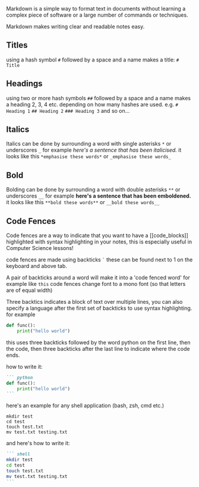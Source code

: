 Markdown is a simple way to format text in documents without learning a complex piece of software or a large number of commands or techniques.

Markdown makes writing clear and readable notes easy.

## Titles
using a hash symbol `#` followed by a space and a name makes a title: `# Title`
## Headings
using two or more hash symbols `##` followed by a space and a name makes a heading 2, 3, 4 etc. depending on how many hashes are used. e.g.
`# Heading 1`
`## Heading 2`
`### Heading 3`
and so on...

## Italics
Italics can be done by surrounding a word with single asterisks `*` or underscores `_` for example *here's a sentence that has been italicised.* it looks like this `*emphasise these words*` or `_emphasise these words_`
## Bold
Bolding can be done by surrounding a word with double asterisks `**` or underscores `__` for example **here's a sentence that has been emboldened.** it looks like this `**bold these words**` or `__bold these words__`

## Code Fences
Code fences are a way to indicate that you want to have a [[code_blocks]] highlighted with syntax highlighting in your notes, this is especially useful in Computer Science lessons!

code fences are made using backticks ``` ` ``` these can be found next to 1 on the keyboard and above tab.

A pair of backticks around a word will make it into a 'code fenced word' for example like `this` code fences change font to a mono font (so that letters are of equal width)

Three backtics indicates a block of text over multiple lines, you can also specify a language after the first set of backticks to use syntax highlighting. for example

``` python
def func():
	print("hello world")
```

this uses three backticks followed by the word python on the first line, then the code, then three backticks after the last line to indicate where the code ends.

how to write it:
```` markdown
``` python
def func():
	print("hello world")
```
````

here's an example for any shell application (bash, zsh, cmd etc.)

``` shell
mkdir test
cd test
touch test.txt
mv test.txt testing.txt
```

and here's how to write it:
```` markdown
``` shell
mkdir test
cd test
touch test.txt
mv test.txt testing.txt
```
````

